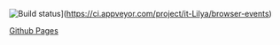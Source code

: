 ![Build status](https://ci.appveyor.com/api/projects/status/iqcx8ucr7tc76l4r?svg=true)](https://ci.appveyor.com/project/it-Lilya/browser-events)

[Github Pages](https://it-lilya.github.io/browser-events/)